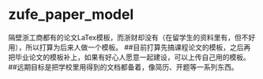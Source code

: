 # zufe_paper_model
隔壁浙工商都有的论文LaTex模板，而浙财却没有（在留学生的资料里有，但不好用），所以打算为后来人做一个模板。
##目前打算先搞课程论文的模板，之后再把毕业论文的模板补上，如果有好心人愿意一起建设，可以上传自己用的模板。
##远期目标是把学校里用得到的文档都备着，像简历、开题等一系列东西。

